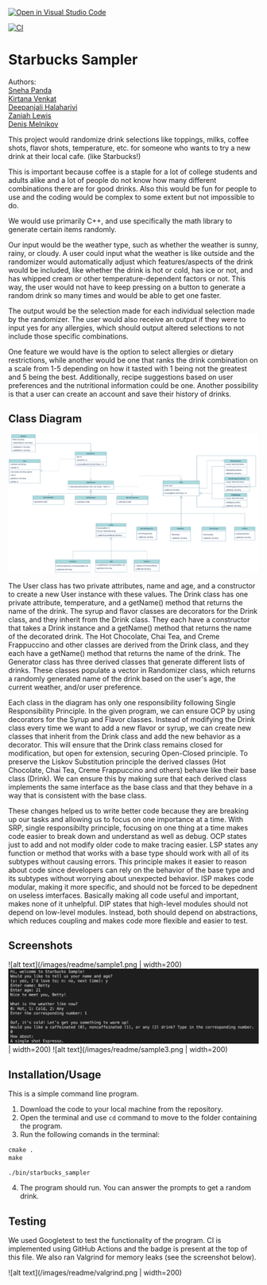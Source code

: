 [![Open in Visual Studio Code](https://classroom.github.com/assets/open-in-vscode-c66648af7eb3fe8bc4f294546bfd86ef473780cde1dea487d3c4ff354943c9ae.svg)](https://classroom.github.com/online_ide?assignment_repo_id=9878934&assignment_repo_type=AssignmentRepo)

[![CI](https://github.com/cs100/final-project-escapeteers/actions/workflows/main.yml/badge.svg)](https://github.com/cs100/final-project-escapeteers/actions/workflows/main.yml)

# Starbucks Sampler

Authors: <br>
[Sneha Panda](https://github.com/sneha240-panda) <br>
[Kirtana Venkat](https://github.com/kirv1234) <br>
[Deepanjali Halaharivi](https://github.com/doubleeepie) <br>
[Zaniah Lewis](https://github.com/zlewis004) <br>
[Denis Melnikov](https://github.com/deet5) <br>

This project would randomize drink selections like toppings, milks, coffee shots, flavor shots, temperature, etc. for someone who wants to try a new drink at their local cafe. (like Starbucks!)

This is important because coffee is a staple for a lot of college students and adults alike and a lot of people do not know how many different combinations there are for good drinks. Also this would be fun for people to use and the coding would be complex to some extent but not impossible to do.

We would use primarily C++, and use specifically the math library to generate certain items randomly.

Our input would be the weather type, such as whether the weather is sunny, rainy, or cloudy. A user could input what the weather is like outside and the randomizer would automatically adjust which features/aspects of the drink would be included, like whether the drink is hot or cold, has ice or not, and has whipped cream or other temperature-dependent factors or not. This way, the user would not have to keep pressing on a button to generate a random drink so many times and would be able to get one faster.

The output would be the selection made for each individual selection made by the randomizer. The user would also receive an output if they were to input yes for any allergies, which should output altered selections to not include those specific combinations.

One feature we would have is the option to select allergies or dietary restrictions, while another would be one that ranks the drink combination on a scale from 1-5 depending on how it tasted with 1 being not the greatest and 5 being the best. Additionally, recipe suggestions based on user preferences and the nutritional information could be one. Another possibility is that a user can create an account and save their history of drinks. 


## Class Diagram
 
![alt text](/images/readme/UML.png)

The User class has two private attributes, name and age, and a constructor to create a new User instance with these values. The Drink class has one private attribute, temperature, and a getName() method that returns the name of the drink. The syrup and flavor classes are decorators for the Drink class, and they inherit from the Drink class. They each have a constructor that takes a Drink instance and a getName() method that returns the name of the decorated drink. The Hot Chocolate, Chai Tea, and Creme Frappuccino and other classes are derived from the Drink class, and they each have a getName() method that returns the name of the drink. The Generator class has three derived classes that generate different lists of drinks. These classes populate a vector in Randomizer class, which returns a randomly generated name of the drink based on the user's age, the current weather, and/or user preference.

Each class in the diagram has only one responsibility following Single Responsibility Principle. In the given program, we can ensure OCP by using decorators for the Syrup and Flavor classes. Instead of modifying the Drink class every time we want to add a new flavor or syrup, we can create new classes that inherit from the Drink class and add the new behavior as a decorator. This will ensure that the Drink class remains closed for modification, but open for extension, securing Open-Closed principle. To preserve the Liskov Substitution principle the derived classes (Hot Chocolate, Chai Tea, Creme Frappuccino and others) behave like their base class (Drink). We can ensure this by making sure that each derived class implements the same interface as the base class and that they behave in a way that is consistent with the base class. 

These changes helped us to write better code because they are breaking up our tasks and allowing us to focus on one importance at a time. With SRP, single responsibilty principle, focusing on one thing at a time makes code easier to break down and understand as well as debug. OCP states just to add and not modify older code to make tracing easier. LSP states any function or method that works with a base type should work with all of its subtypes without causing errors. This principle makes it easier to reason about code since developers can rely on the behavior of the base type and its subtypes without worrying about unexpected behavior. ISP makes code modular, making it more specific, and should not be forced to be depednent on useless imterfaces. Basically making all code useful and important, makes none of it unhelpful. DIP states that high-level modules should not depend on low-level modules. Instead, both should depend on abstractions, which reduces coupling and makes code more flexible and easier to test.

## Screenshots

![alt text](/images/readme/sample1.png | width=200)
![alt text](/images/readme/sample2.png) | width=200)
![alt text](/images/readme/sample3.png | width=200)

## Installation/Usage
 
 This is a simple command line program. 
 1. Download the code to your local machine from the repository.
 2. Open the terminal and use `cd` command to move to the folder containing the program.
 3. Run the following comands in the terminal:
```
cmake .
make
```
```
./bin/starbucks_sampler
```
4. The program should run. You can answer the prompts to get a random drink. 

 ## Testing

We used Googletest to test the functionality of the program. CI is implemented using GitHub Actions and the badge is present at the top of this file. We also ran Valgrind for memory leaks (see the screenshot below).

![alt text](/images/readme/valgrind.png | width=200)
 
